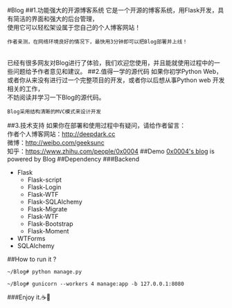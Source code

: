 #Blog
##1.功能强大的开源博客系统
它是一个开源的博客系统，用Flask开发，具有简洁的界面和强大的后台管理，
<br/>使用它可以轻松架设属于您自己的个人博客网站！
```
作者亲测，在网络环境良好的情况下，最快用3分钟即可以把Blog部署并上线！
```
<br/>已经有很多网友对Blog进行了体验，我们欢迎您使用，并且能就使用过程中的一些问题给予作者意见和建议。
##2.值得一学的源代码
如果你初学Python Web，或者你从来没有进行过一个完整项目的开发，或者你以后想从事Python web 开发相关的工作，
<br/>不妨阅读并学习一下Blog的源代码。
```
Blog采用结构清晰的MVC模式来设计开发
```
##3.技术支持
如果你在部署和使用过程中有疑问，请给作者留言：
<br/>作者个人博客网站：http://deepdark.cc
<br/>微博：http://weibo.com/geeksunc
<br/>知乎：https://www.zhihu.com/people/0x0004
##Demo
[0x0004's blog](deepdark.cc) is powered by Blog
##Dependency
###Backend
* Flask  
    * Flask-script
    * Flask-Login
    * Flask-WTF
    * Flask-SQLAlchemy
    * Flask-Migrate
    * Flask-WTF
    * Flask-Bootstrap
    * Flask-Moment
* WTForms
* SQLAlchemy

##How to run it ?

```
~/Blog# python manage.py 
```
```
~/Blog# gunicorn --workers 4 manage:app -b 127.0.0.1:8080
```
###Enjoy it.:coffee::lollipop:
